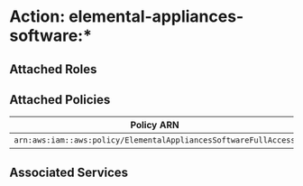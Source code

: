 # Action: elemental-appliances-software:*

## Attached Roles

## Attached Policies

| Policy ARN | Policy Name |
|------------|-------------|
| `arn:aws:iam::aws:policy/ElementalAppliancesSoftwareFullAccess` | [ElementalAppliancesSoftwareFullAccess](../policies.md#elementalappliancessoftwarefullaccess) |

## Associated Services

